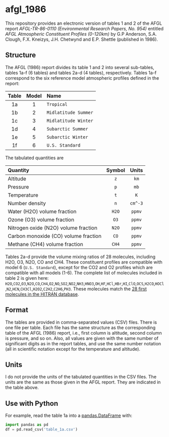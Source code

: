 # afgl_1986

This repository provides an electronic version of tables 1 and 2 of the AFGL report *AFGL-TR-86-0110 (Environmental Research Papers, No. 954)* entitled *AFGL Atmospheric Constituent Profiles (0-120km)* by G.P Anderson, S.A. Clough, F.X. Kneizys, J.H. Chetwynd and E.P. Shettle (published in 1986).

## Structure

The AFGL (1986) report divides its table 1 and 2 into several sub-tables, tables 1a-f (6 tables) and tables 2a-d (4 tables), respectively. Tables 1a-f correspond to the six reference model atmospheric profiles defined in the report:

| Table | Model | Name                 |
| :---: | :---: | :------------------  |
| 1a    | 1     | `Tropical`           |
| 1b    | 2     | `Midlatitude Summer` |
| 1c    | 3     | `Midlatitude Winter` |
| 1d    | 4     | `Subarctic Summer`   |
| 1e    | 5     | `Subarctic Winter`   |
| 1f    | 6     | `U.S. Standard`      |

The tabulated quantities are

| Quantity                              | Symbol | Units   |
| :------------------------------------ | :----: | :-----: |
| Altitude                              | `z`    | `km`    |
| Pressure                              | `p`    | `mb`    |
| Temperature                           | `t`    | `K`     |
| Number density                        | `n`    | `cm^-3` |
| Water (H2O) volume fraction           | `H2O`  | `ppmv`  |
| Ozone (O3) volume fraction            | `O3`   | `ppmv`  |
| Nitrogen oxide (N2O) volume fraction  | `N2O`  | `ppmv`  |
| Carbon monoxide (CO) volume fraction  | `CO`   | `ppmv`  |
| Methane (CH4) volume fraction         | `CH4`  | `ppmv`  |

Tables 2a-d provide the volume mixing ratios of 28 molecules, including H2O, O3, N2O, CO and CH4. These constituent profiles are compatible with model 6 (`U.S. Standard`), except for the CO2 and O2 profiles which are compatible with all models (1-6).
The complete list of molecules included in table 2 is given here: `H2O`,`CO2`,`O3`,`N2O`,`CO`,`CH4`,`O2`,`NO`,`SO2`,`NO2`,`NH3`,`HNO3`,`OH`,`HF`,`HCl`,`HBr`,`HI`,`ClO`,`OCS`,`H2CO`,`HOCl`,`N2`,`HCN`,`CH3Cl`,`H2O2`,`C2H2`,`C2H6`,`PH3`.
These molecules match the [28 first molecules in the HITRAN database](https://hitran.org/docs/molec-meta/).

## Format

The tables are provided in comma-separated values (CSV) files. There is one file per table. Each file has the same structure as the corresponding table of the AFGL (1986) report, i.e., first column is altitude, second column is pressure, and so on. Also, all values are given with the same number of significant digits as in the report tables, and use the same number notation (all in scientific notation except for the temperature and altitude).

## Units

I do not provide the units of the tabulated quantities in the CSV files. The units are the same as those given in the AFGL report. They are indicated in the table above.

## Use with Python

For example, read the table 1a into a [pandas.DataFrame](https://pandas.pydata.org/pandas-docs/stable/reference/api/pandas.DataFrame.html) with:

```python
import pandas as pd
df = pd.read_csv('table_1a.csv')
```
